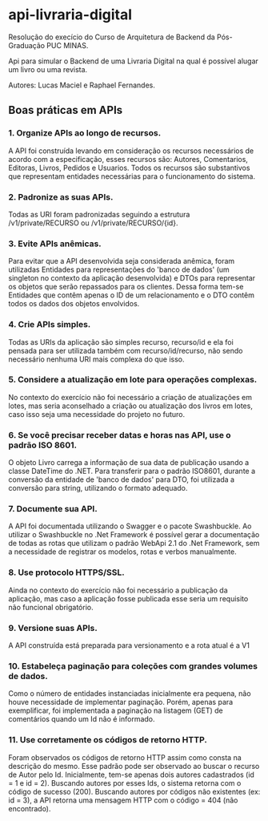 # api-livraria-digital
Resolução do execício do Curso de Arquitetura de Backend da Pós-Graduação PUC MINAS.

Api para simular o Backend de uma Livraria Digital na qual é possível alugar um livro ou uma revista.

Autores: Lucas Maciel e Raphael Fernandes.

## Boas práticas em APIs

### 1. Organize APIs ao longo de recursos.
A API foi construída levando em consideração os recursos necessários de acordo com a especificação, esses recursos são: Autores, Comentarios, Editoras, Livros, Pedidos e Usuarios. Todos os recursos são substantivos que representam entidades necessárias para o funcionamento do sistema.

### 2. Padronize as suas APIs.
Todas as URI foram padronizadas seguindo a estrutura /v1/private/RECURSO ou /v1/private/RECURSO/{id}.

### 3. Evite APIs anêmicas.
Para evitar que a API desenvolvida seja considerada anêmica, foram utilizadas Entidades para representações do 'banco de dados' (um singleton no contexto da aplicação desenvolvida) e DTOs para representar os objetos que serão repassados para os clientes. Dessa forma tem-se Entidades que contêm apenas o ID de um relacionamento e o DTO contêm todos os dados dos objetos envolvidos.

### 4. Crie APIs simples.
Todas as URIs da aplicação são simples recurso, recurso/id e ela foi pensada para ser utilizada também com recurso/id/recurso, não sendo necessário nenhuma URI mais complexa do que isso.

### 5. Considere a atualização em lote para operações complexas.
No contexto do exercício não foi necessário a criação de atualizações em lotes, mas seria aconselhado a criação ou atualização dos livros em lotes, caso isso seja uma necessidade do projeto no futuro.

### 6. Se você precisar receber datas e horas nas API, use o padrão ISO 8601.
O objeto Livro carrega a informação de sua data de publicação usando a classe DateTime do .NET. Para transferir para o padrão ISO8601, durante a conversão da entidade de 'banco de dados' para DTO, foi utilizada a conversão para string, utilizando o formato adequado.

### 7. Documente sua API.
A API foi documentada utilizando o Swagger e o pacote Swashbuckle. Ao utilizar o Swashbuckle no .Net Framework é possível gerar a documentação de todas as rotas que utilizam o padrão WebApi 2.1 do .Net Framework, sem a necessidade de registrar os modelos, rotas e verbos manualmente.

### 8. Use protocolo HTTPS/SSL.
Ainda no contexto do exercício não foi necessário a publicação da aplicação, mas caso a aplicação fosse publicada esse seria um requisito não funcional obrigatório.

### 9. Versione suas APIs.
A API construída está preparada para versionamento e a rota atual é a V1

### 10. Estabeleça paginação para coleções com grandes volumes de dados.
Como o número de entidades instanciadas inicialmente era pequena, não houve necessidade de implementar paginação. Porém, apenas para exemplificar, foi implementada a paginação na listagem (GET) de comentários quando um Id não é informado.

### 11. Use corretamente os códigos de retorno HTTP.
Foram observados os códigos de retorno HTTP assim como consta na descrição do mesmo. Esse padrão pode ser observado ao buscar o recurso de Autor pelo Id. Inicialmente, tem-se apenas dois autores cadastrados (id = 1 e id = 2). Buscando autores por esses Ids, o sistema retorna com o código de sucesso (200). Buscando autores por códigos não existentes (ex: id = 3), a API retorna uma mensagem HTTP com o código = 404 (não encontrado).